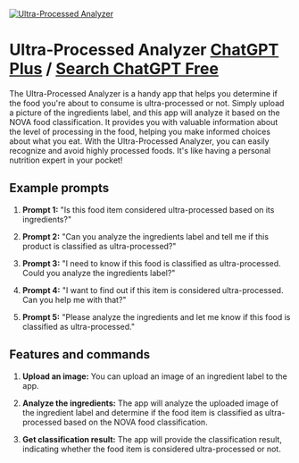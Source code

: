 
[![Ultra-Processed Analyzer](https://files.oaiusercontent.com/file-O0XiMorozszAwioTIhNJSe0d?se=2123-10-17T14%3A52%3A31Z&sp=r&sv=2021-08-06&sr=b&rscc=max-age%3D31536000%2C%20immutable&rscd=attachment%3B%20filename%3D7d67a9f0-d206-4c1c-88ed-aca5def04655.png&sig=oTrlbNyXMGJqKRSxcv9a2v/pEZkiU9m/QuR7eBQbfbY%3D)](https://chat.openai.com/g/g-WITwgvZGu-ultra-processed-analyzer)

# Ultra-Processed Analyzer [ChatGPT Plus](https://chat.openai.com/g/g-WITwgvZGu-ultra-processed-analyzer) / [Search ChatGPT Free](https://gptcall.net/index.html#/?search=Ultra-Processed%20Analyzer)

The Ultra-Processed Analyzer is a handy app that helps you determine if the food you're about to consume is ultra-processed or not. Simply upload a picture of the ingredients label, and this app will analyze it based on the NOVA food classification. It provides you with valuable information about the level of processing in the food, helping you make informed choices about what you eat. With the Ultra-Processed Analyzer, you can easily recognize and avoid highly processed foods. It's like having a personal nutrition expert in your pocket!

## Example prompts

1. **Prompt 1:** "Is this food item considered ultra-processed based on its ingredients?"

2. **Prompt 2:** "Can you analyze the ingredients label and tell me if this product is classified as ultra-processed?"

3. **Prompt 3:** "I need to know if this food is classified as ultra-processed. Could you analyze the ingredients label?"

4. **Prompt 4:** "I want to find out if this item is considered ultra-processed. Can you help me with that?"

5. **Prompt 5:** "Please analyze the ingredients and let me know if this food is classified as ultra-processed."

## Features and commands

1. **Upload an image:** You can upload an image of an ingredient label to the app.

2. **Analyze the ingredients:** The app will analyze the uploaded image of the ingredient label and determine if the food item is classified as ultra-processed based on the NOVA food classification.

3. **Get classification result:** The app will provide the classification result, indicating whether the food item is considered ultra-processed or not.


